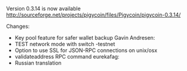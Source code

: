 Version 0.3.14 is now available
http://sourceforge.net/projects/pigycoin/files/Pigycoin/pigycoin-0.3.14/

Changes:
* Key pool feature for safer wallet backup
Gavin Andresen:
* TEST network mode with switch -testnet
* Option to use SSL for JSON-RPC connections on unix/osx
* validateaddress RPC command
eurekafag:
* Russian translation
